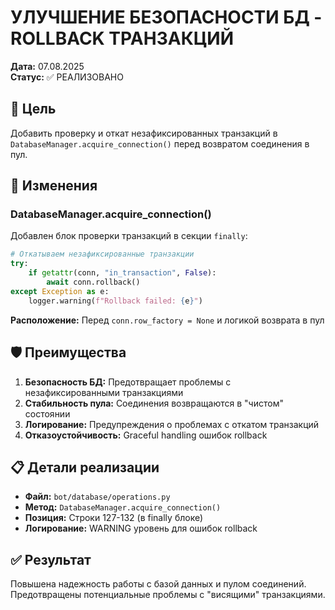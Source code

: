 # УЛУЧШЕНИЕ БЕЗОПАСНОСТИ БД - ROLLBACK ТРАНЗАКЦИЙ

**Дата:** 07.08.2025  
**Статус:** ✅ РЕАЛИЗОВАНО

## 🎯 Цель

Добавить проверку и откат незафиксированных транзакций в `DatabaseManager.acquire_connection()` перед возвратом соединения в пул.

## 🔧 Изменения

### DatabaseManager.acquire_connection()

Добавлен блок проверки транзакций в секции `finally`:

```python
# Откатываем незафиксированные транзакции
try:
    if getattr(conn, "in_transaction", False):
        await conn.rollback()
except Exception as e:
    logger.warning(f"Rollback failed: {e}")
```

**Расположение:** Перед `conn.row_factory = None` и логикой возврата в пул

## 🛡️ Преимущества

1. **Безопасность БД:** Предотвращает проблемы с незафиксированными транзакциями
2. **Стабильность пула:** Соединения возвращаются в "чистом" состоянии
3. **Логирование:** Предупреждения о проблемах с откатом транзакций
4. **Отказоустойчивость:** Graceful handling ошибок rollback

## 📋 Детали реализации

- **Файл:** `bot/database/operations.py`
- **Метод:** `DatabaseManager.acquire_connection()`
- **Позиция:** Строки 127-132 (в finally блоке)
- **Логирование:** WARNING уровень для ошибок rollback

## ✅ Результат

Повышена надежность работы с базой данных и пулом соединений. Предотвращены потенциальные проблемы с "висящими" транзакциями.
